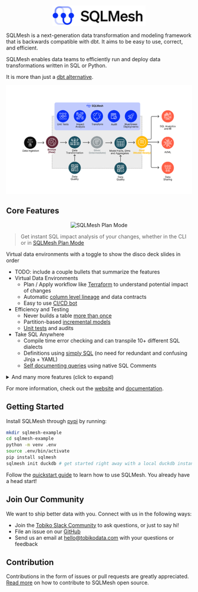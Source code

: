 <p align="center">
  <img src="sqlmesh.png" alt="SQLMesh logo" width="50%" height="50%">
</p>

SQLMesh is a next-generation data transformation and modeling framework that is backwards compatible with dbt. It aims to be easy to use, correct, and efficient.

SQLMesh enables data teams to efficiently run and deploy data transformations written in SQL or Python.

It is more than just a [dbt alternative](https://sqlmesh.readthedocs.io/en/stable/faq/faq/?h=dbt#how-is-this-different-from-dbt).

<p align="center">
  <img src="architecture_diagram.png" alt="Architecture Diagram">
</p>

## Core Features
<p align="center">
  <img src="sqlmesh_plan_mode.gif" alt="SQLMesh Plan Mode">
</p>

> Get instant SQL impact analysis of your changes, whether in the CLI or in [SQLMesh Plan Mode](https://sqlmesh.readthedocs.io/en/stable/guides/ui/?h=plan+mode#working-with-an-ide)

Virtual data environments with a toggle to show the disco deck slides in order
* TODO: include a couple bullets that summarize the features
* Virtual Data Environments
    * Plan / Apply workflow like [Terraform](https://www.terraform.io/) to understand potential impact of changes
    * Automatic [column level lineage](https://tobikodata.com/automatically-detecting-breaking-changes-in-sql-queries.html) and data contracts
    * Easy to use [CI/CD bot](https://sqlmesh.readthedocs.io/en/stable/integrations/github/)
* Efficiency and Testing
    * Never builds a table [more than once](https://tobikodata.com/simplicity-or-efficiency-how-dbt-makes-you-choose.html)
    * Partition-based [incremental models](https://tobikodata.com/correctly-loading-incremental-data-at-scale.html)
    * [Unit tests](https://tobikodata.com/we-need-even-greater-expectations.html) and audits
* Take SQL Anywhere
    * Compile time error checking and can transpile 10+ different SQL dialects
    * Definitions using [simply SQL](https://sqlmesh.readthedocs.io/en/stable/concepts/models/sql_models/#sql-based-definition) (no need for redundant and confusing Jinja + YAML)
    * [Self documenting queries](https://tobikodata.com/metadata-everywhere.html) using native SQL Comments

<details>
<summary> And many more features (click to expand)</summary>

* Automatic data quality checks
* Advanced data modeling capabilities
* Integration with various data warehouses
* Customizable workflows and pipelines
* Robust version control and collaboration tools
</details>


For more information, check out the [website](https://sqlmesh.com) and [documentation](https://sqlmesh.readthedocs.io/en/stable/).

## Getting Started
Install SQLMesh through [pypi](https://pypi.org/project/sqlmesh/) by running:

```bash
mkdir sqlmesh-example
cd sqlmesh-example
python -m venv .env
source .env/bin/activate
pip install sqlmesh
sqlmesh init duckdb # get started right away with a local duckdb instance
```

Follow the [quickstart guide](https://sqlmesh.readthedocs.io/en/stable/quickstart/cli/#1-create-the-sqlmesh-project) to learn how to use SQLMesh. You already have a head start!

## Join Our Community
We want to ship better data with you. Connect with us in the following ways:

* Join the [Tobiko Slack Community](https://tobikodata.com/slack) to ask questions, or just to say hi!
* File an issue on our [GitHub](https://github.com/TobikoData/sqlmesh/issues/new)
* Send us an email at [hello@tobikodata.com](mailto:hello@tobikodata.com) with your questions or feedback

## Contribution
Contributions in the form of issues or pull requests are greatly appreciated. [Read more](https://sqlmesh.readthedocs.io/en/stable/development/) on how to contribute to SQLMesh open source.

